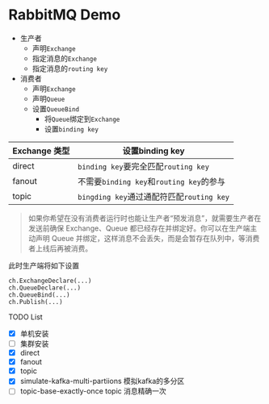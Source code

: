 # RabbitMQ Demo

- 生产者
  - 声明`Exchange`
  - 指定消息的`Exchange`
  - 指定消息的`routing key`
- 消费者
  - 声明`Exchange`
  - 声明`Queue`
  - 设置`QueueBind`
    - 将`Queue`绑定到`Exchange`
    - 设置`binding key`

| Exchange 类型 | 设置binding key                           |
| ------------- | ----------------------------------------- |
| direct        | `binding key`要完全匹配`routing key`      |
| fanout        | 不需要`binding key`和`routing key`的参与  |
| topic         | `bingding key`通过通配符匹配`routing key` |

> 如果你希望在没有消费者运行时也能让生产者“预发消息”，就需要生产者在发送前确保 Exchange、Queue 都已经存在并绑定好。你可以在生产端主动声明 Queue 并绑定，这样消息不会丢失，而是会暂存在队列中，等消费者上线后再被消费。

此时生产端将如下设置
```
ch.ExchangeDeclare(...)
ch.QueueDeclare(...)
ch.QueueBind(...)
ch.Publish(...)
```

TODO List

- [x] 单机安装
- [ ] 集群安装
- [x] direct
- [x] fanout
- [x] topic
- [x] simulate-kafka-multi-partiions 模拟kafka的多分区
- [ ] topic-base-exactly-once topic 消息精确一次
